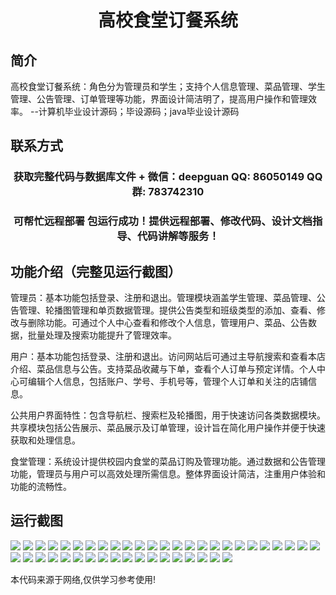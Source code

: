 <p><h1 align="center">高校食堂订餐系统</h1></p>

## 简介
高校食堂订餐系统：角色分为管理员和学生；支持个人信息管理、菜品管理、学生管理、公告管理、订单管理等功能，界面设计简洁明了，提高用户操作和管理效率。    --计算机毕业设计源码；毕设源码；java毕业设计源码


## 联系方式
<p><h3 align="center">获取完整代码与数据库文件 + 微信：deepguan QQ: 86050149 QQ群: 783742310</h3></p>
<p><h3 align="center">可帮忙远程部署 包运行成功！提供远程部署、修改代码、设计文档指导、代码讲解等服务！</h3></p>

## 功能介绍（完整见运行截图）
管理员：基本功能包括登录、注册和退出。管理模块涵盖学生管理、菜品管理、公告管理、轮播图管理和单页数据管理。提供公告类型和班级类型的添加、查看、修改与删除功能。可通过个人中心查看和修改个人信息，管理用户、菜品、公告数据，批量处理及搜索功能提升了管理效率。

用户：基本功能包括登录、注册和退出。访问网站后可通过主导航搜索和查看本店介绍、菜品信息与公告。支持菜品收藏与下单，查看个人订单与预定详情。个人中心可编辑个人信息，包括账户、学号、手机号等，管理个人订单和关注的店铺信息。

公共用户界面特性：包含导航栏、搜索栏及轮播图，用于快速访问各类数据模块。共享模块包括公告展示、菜品展示及订单管理，设计旨在简化用户操作并便于快速获取和处理信息。

食堂管理：系统设计提供校园内食堂的菜品订购及管理功能。通过数据和公告管理功能，管理员与用户可以高效处理所需信息。整体界面设计简洁，注重用户体验和功能的流畅性。


## 运行截图
![](https://bs-1329754181.cos.ap-shanghai.myqcloud.com/ssm/CampusCanteenOrderingSystem/img/001.jpg)
![](https://bs-1329754181.cos.ap-shanghai.myqcloud.com/ssm/CampusCanteenOrderingSystem/img/002.jpg)
![](https://bs-1329754181.cos.ap-shanghai.myqcloud.com/ssm/CampusCanteenOrderingSystem/img/003.jpg)
![](https://bs-1329754181.cos.ap-shanghai.myqcloud.com/ssm/CampusCanteenOrderingSystem/img/004.jpg)
![](https://bs-1329754181.cos.ap-shanghai.myqcloud.com/ssm/CampusCanteenOrderingSystem/img/005.jpg)
![](https://bs-1329754181.cos.ap-shanghai.myqcloud.com/ssm/CampusCanteenOrderingSystem/img/006.jpg)
![](https://bs-1329754181.cos.ap-shanghai.myqcloud.com/ssm/CampusCanteenOrderingSystem/img/007.jpg)
![](https://bs-1329754181.cos.ap-shanghai.myqcloud.com/ssm/CampusCanteenOrderingSystem/img/008.jpg)
![](https://bs-1329754181.cos.ap-shanghai.myqcloud.com/ssm/CampusCanteenOrderingSystem/img/009.jpg)
![](https://bs-1329754181.cos.ap-shanghai.myqcloud.com/ssm/CampusCanteenOrderingSystem/img/010.jpg)
![](https://bs-1329754181.cos.ap-shanghai.myqcloud.com/ssm/CampusCanteenOrderingSystem/img/011.jpg)
![](https://bs-1329754181.cos.ap-shanghai.myqcloud.com/ssm/CampusCanteenOrderingSystem/img/012.jpg)
![](https://bs-1329754181.cos.ap-shanghai.myqcloud.com/ssm/CampusCanteenOrderingSystem/img/013.jpg)
![](https://bs-1329754181.cos.ap-shanghai.myqcloud.com/ssm/CampusCanteenOrderingSystem/img/014.jpg)
![](https://bs-1329754181.cos.ap-shanghai.myqcloud.com/ssm/CampusCanteenOrderingSystem/img/015.jpg)
![](https://bs-1329754181.cos.ap-shanghai.myqcloud.com/ssm/CampusCanteenOrderingSystem/img/016.jpg)
![](https://bs-1329754181.cos.ap-shanghai.myqcloud.com/ssm/CampusCanteenOrderingSystem/img/017.jpg)
![](https://bs-1329754181.cos.ap-shanghai.myqcloud.com/ssm/CampusCanteenOrderingSystem/img/018.jpg)
![](https://bs-1329754181.cos.ap-shanghai.myqcloud.com/ssm/CampusCanteenOrderingSystem/img/019.jpg)
![](https://bs-1329754181.cos.ap-shanghai.myqcloud.com/ssm/CampusCanteenOrderingSystem/img/020.jpg)
![](https://bs-1329754181.cos.ap-shanghai.myqcloud.com/ssm/CampusCanteenOrderingSystem/img/021.jpg)
![](https://bs-1329754181.cos.ap-shanghai.myqcloud.com/ssm/CampusCanteenOrderingSystem/img/022.jpg)
![](https://bs-1329754181.cos.ap-shanghai.myqcloud.com/ssm/CampusCanteenOrderingSystem/img/023.jpg)
![](https://bs-1329754181.cos.ap-shanghai.myqcloud.com/ssm/CampusCanteenOrderingSystem/img/024.jpg)
![](https://bs-1329754181.cos.ap-shanghai.myqcloud.com/ssm/CampusCanteenOrderingSystem/img/025.jpg)
![](https://bs-1329754181.cos.ap-shanghai.myqcloud.com/ssm/CampusCanteenOrderingSystem/img/026.jpg)
![](https://bs-1329754181.cos.ap-shanghai.myqcloud.com/ssm/CampusCanteenOrderingSystem/img/027.jpg)
![](https://bs-1329754181.cos.ap-shanghai.myqcloud.com/ssm/CampusCanteenOrderingSystem/img/028.jpg)
![](https://bs-1329754181.cos.ap-shanghai.myqcloud.com/ssm/CampusCanteenOrderingSystem/img/029.jpg)
![](https://bs-1329754181.cos.ap-shanghai.myqcloud.com/ssm/CampusCanteenOrderingSystem/img/030.jpg)
![](https://bs-1329754181.cos.ap-shanghai.myqcloud.com/ssm/CampusCanteenOrderingSystem/img/031.jpg)
![](https://bs-1329754181.cos.ap-shanghai.myqcloud.com/ssm/CampusCanteenOrderingSystem/img/032.jpg)
![](https://bs-1329754181.cos.ap-shanghai.myqcloud.com/ssm/CampusCanteenOrderingSystem/img/033.jpg)
![](https://bs-1329754181.cos.ap-shanghai.myqcloud.com/ssm/CampusCanteenOrderingSystem/img/034.jpg)
![](https://bs-1329754181.cos.ap-shanghai.myqcloud.com/ssm/CampusCanteenOrderingSystem/img/035.jpg)
![](https://bs-1329754181.cos.ap-shanghai.myqcloud.com/ssm/CampusCanteenOrderingSystem/img/036.jpg)
![](https://bs-1329754181.cos.ap-shanghai.myqcloud.com/ssm/CampusCanteenOrderingSystem/img/037.jpg)
![](https://bs-1329754181.cos.ap-shanghai.myqcloud.com/ssm/CampusCanteenOrderingSystem/img/038.jpg)
![](https://bs-1329754181.cos.ap-shanghai.myqcloud.com/ssm/CampusCanteenOrderingSystem/img/039.jpg)
![](https://bs-1329754181.cos.ap-shanghai.myqcloud.com/ssm/CampusCanteenOrderingSystem/img/040.jpg)
![](https://bs-1329754181.cos.ap-shanghai.myqcloud.com/ssm/CampusCanteenOrderingSystem/img/041.jpg)
![](https://bs-1329754181.cos.ap-shanghai.myqcloud.com/ssm/CampusCanteenOrderingSystem/img/042.jpg)
![](https://bs-1329754181.cos.ap-shanghai.myqcloud.com/ssm/CampusCanteenOrderingSystem/img/043.jpg)

<p>本代码来源于网络,仅供学习参考使用!</p>
